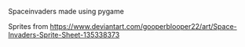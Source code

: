 Spaceinvaders
made using pygame



Sprites from https://www.deviantart.com/gooperblooper22/art/Space-Invaders-Sprite-Sheet-135338373
